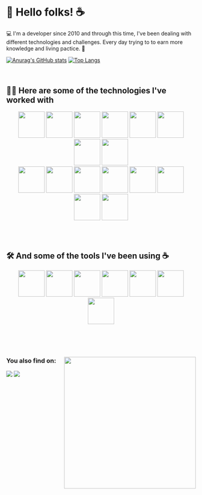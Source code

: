 <h1>🤘 Hello folks! ☕</h1>  
💻 I'm a developer since 2010 and through this time, I've been dealing with different technologies and challenges. Every day trying to to earn more knowledge and living pactice. 🍵

[![Anurag's GitHub stats](https://github-readme-stats.vercel.app/api?username=Flavio-Almeida&show_icons=true&theme=tokyonight&show=prs_merged)](https://github.com/anuraghazra/github-readme-stats)
[![Top Langs](https://github-readme-stats.vercel.app/api/top-langs/?username=Flavio-Almeida&layout=donut&theme=tokyonight)](https://github.com/anuraghazra/github-readme-stats)

<br>
<h2>👨‍💻 Here are some of the technologies I've worked with </h2>
<div align="center">
  <img src="https://cdn.jsdelivr.net/gh/devicons/devicon@latest/icons/csharp/csharp-original.svg"  width="70px"/>
  <img src="https://cdn.jsdelivr.net/gh/devicons/devicon@latest/icons/dot-net/dot-net-original.svg" width="70px"/>
  <img src="https://cdn.jsdelivr.net/gh/devicons/devicon@latest/icons/javascript/javascript-plain.svg" width="70px"/>
  <img src="https://cdn.jsdelivr.net/gh/devicons/devicon@latest/icons/php/php-original.svg"  width="70px"/>
  <img src="https://cdn.jsdelivr.net/gh/devicons/devicon@latest/icons/html5/html5-original.svg" width="70px"/>
  <img src="https://cdn.jsdelivr.net/gh/devicons/devicon@latest/icons/css3/css3-original.svg" width="70px"/>
  <img src="https://cdn.jsdelivr.net/gh/devicons/devicon@latest/icons/react/react-original.svg" width="70px"/>
  <img src="https://cdn.jsdelivr.net/gh/devicons/devicon@latest/icons/python/python-original.svg" width="70px"/>
</div>
<div align="center">
  <img src="https://cdn.jsdelivr.net/gh/devicons/devicon@latest/icons/sass/sass-original.svg" width="70px"/>
  <img src="https://cdn.jsdelivr.net/gh/devicons/devicon@latest/icons/bootstrap/bootstrap-original-wordmark.svg" width="70px" />
  <img src="https://cdn.jsdelivr.net/gh/devicons/devicon@latest/icons/jquery/jquery-plain-wordmark.svg"  width="70px"/>
  <img src="https://cdn.jsdelivr.net/gh/devicons/devicon@latest/icons/mysql/mysql-original-wordmark.svg" width="70px"/>
  <img src="https://cdn.jsdelivr.net/gh/devicons/devicon@latest/icons/postgresql/postgresql-plain-wordmark.svg" width="70px"/>
  <img src="https://cdn.jsdelivr.net/gh/devicons/devicon@latest/icons/microsoftsqlserver/microsoftsqlserver-plain-wordmark.svg" width="70px"/>
  <img src="https://cdn.jsdelivr.net/gh/devicons/devicon@latest/icons/git/git-original.svg" width="70px"/>
  <img src="https://cdn.jsdelivr.net/gh/devicons/devicon@latest/icons/wordpress/wordpress-plain.svg" width="70px"/>
</div>

<br><br>
<h2>🛠️ And some of the tools I've been using ☕</h2>
<div align="center">
  <img src="https://cdn.jsdelivr.net/gh/devicons/devicon@latest/icons/visualstudio/visualstudio-original.svg" width="70px"/>
  <img src="https://cdn.jsdelivr.net/gh/devicons/devicon@latest/icons/vscode/vscode-original.svg" width="70px"/>
  <img src="https://cdn.jsdelivr.net/gh/devicons/devicon@latest/icons/jira/jira-original-wordmark.svg" width="70px"/>
  <img src="https://cdn.jsdelivr.net/gh/devicons/devicon@latest/icons/postman/postman-original.svg" width="70px"/>
  <img src="https://cdn.jsdelivr.net/gh/devicons/devicon@latest/icons/insomnia/insomnia-original.svg" width="70px"/>
  <img src="https://cdn.jsdelivr.net/gh/devicons/devicon@latest/icons/ubuntu/ubuntu-original.svg" width="70px"/>
  <img src="https://cdn.jsdelivr.net/gh/devicons/devicon@latest/icons/fedora/fedora-plain.svg" width="70px"/>
</div>

<br><br><br>
### You also find on:<img src="https://cdn.discordapp.com/attachments/1222582723068035193/1222582829368606850/octocat-1711470554802.png?ex=6616bdfd&is=660448fd&hm=9a4d19f1e2519a1b578019b9f3e9d615c509a0af9045b98bf2a5928f88332308&" width="350px" align="right">
  
<div>
  <a href="https://www.linkedin.com/in/flavio-almeida-developer/" target="_blank"><img src="https://img.shields.io/badge/LinkedIn-0077B5?style=for-the-badge&logo=linkedin&logoColor=white"></a>
  <a href="mailto:fsvalmeida@gmail.com" target="_blank"><img src="https://img.shields.io/badge/Gmail-D14836?style=for-the-badge&logo=gmail&logoColor=white"></a>
</div>
